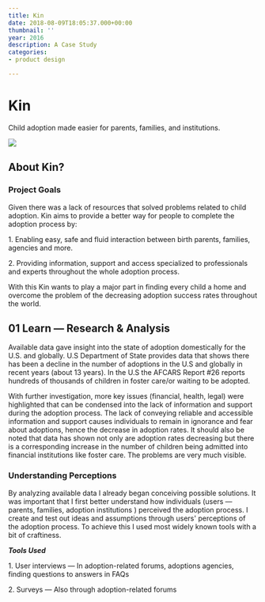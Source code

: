 ```yaml
---
title: Kin
date: 2018-08-09T18:05:37.000+00:00
thumbnail: ''
year: 2016
description: A Case Study
categories:
- product design

---
```

# Kin

Child adoption made easier for parents, families, and institutions.

![](/upload/Start.png)

## About Kin?

### Project Goals

Given there was a lack of resources that solved problems related to child adoption. Kin aims to provide a better way for people to complete the adoption process by:

1\. Enabling easy, safe and fluid interaction between birth parents, families, agencies and more.

2\. Providing information, support and access specialized to professionals and experts throughout the whole adoption process.

With this Kin wants to play a major part in finding every child a home and overcome the problem of the decreasing adoption success rates throughout the world.

## 01 Learn — Research & Analysis

Available data gave insight into the state of adoption domestically for the U.S. and globally. U.S Department of State provides data that shows there has been a decline in the number of adoptions in the U.S and globally in recent years (about 13 years). In the U.S the AFCARS Report #26 reports hundreds of thousands of children in foster care/or waiting to be adopted.

With further investigation, more key issues (financial, health, legal) were highlighted that can be condensed into the lack of information and support during the adoption process. The lack of conveying reliable and accessible information and support causes individuals to remain in ignorance and fear about adoptions, hence the decrease in adoption rates. It should also be noted that data has shown not only are adoption rates decreasing but there is a corresponding increase in the number of children being admitted into financial institutions like foster care. The problems are very much visible.

### Understanding Perceptions

By analyzing available data I already began conceiving possible solutions. It was important that I first better understand how individuals (users — parents, families, adoption institutions ) perceived the adoption process. I create and test out ideas and assumptions through users' perceptions of the adoption process. To achieve this I used most widely known tools with a bit of craftiness.

**_Tools Used_**

1\. User interviews — In adoption-related forums, adoptions agencies, finding questions to answers in FAQs

2\. Surveys — Also through adoption-related forums
